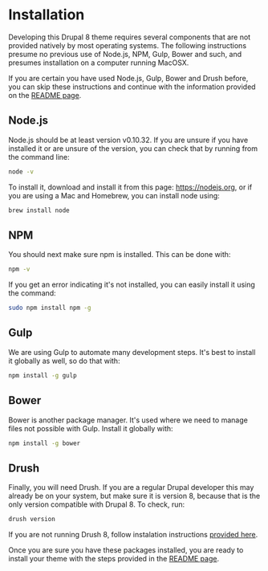 # Installation

Developing this Drupal 8 theme requires several components that are not provided natively by most operating systems. The following instructions presume no previous use of Node.js, NPM, Gulp, Bower and such, and presumes installation on a computer running MacOSX.

If you are certain you have used Node.js, Gulp, Bower and Drush before, you can skip these instructions and continue with the information provided on the [README page](https://github.com/startinggravity/Drupal-8-Theme/blob/master/README.md#installation).

## Node.js

Node.js should be at least version v0.10.32. If you are unsure if you have installed it or are unsure of the version, you can check that by running from the command line:

```bash
node -v
```

To install it, download and install it from this page: https://nodejs.org, or if you are using a Mac and Homebrew, you can install node using: 

```bash
brew install node
```

## NPM

You should next make sure npm is installed. This can be done with: 

```bash 
npm -v
```

If you get an error indicating it's not installed, you can easily install it using the command: 

```bash
sudo npm install npm -g
```

## Gulp

We are using Gulp to automate many development steps. It's best to install it globally as well, so do that with:

```bash
npm install -g gulp
```

## Bower

Bower is another package manager. It's used where we need to manage files not possible with Gulp. Install it globally with:

```bash
npm install -g bower
```

## Drush

Finally, you will need Drush. If you are a regular Drupal developer this may already be on your system, but make sure it is version 8, because that is the only version compatible with Drupal 8. To check, run:

```bash
drush version
```

If you are not running Drush 8, follow instalation instructions [provided here](http://www.drush.org/en/master/install/).

Once you are sure you have these packages installed, you are ready to install your theme with the steps provided in the [README page](https://github.com/startinggravity/Drupal-8-Theme/blob/master/README.md#installation). 
